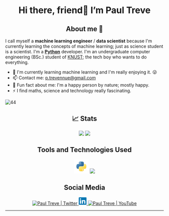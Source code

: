 <h1 align="center"> Hi there, friend👋 I’m Paul Treve</h1>

<h2 align="center"> About me 🙂 </h2>

I call myself a **machine learning engineer** / **data scientist** because I'm currently learning the concepts of machine learning; just as science student is a scientist. I'm a [**Python**](python.org) developer.
I'm an undergraduate computer engineering (BSc.) student of [KNUST](https://knust.edu.gh/); the tech boy who wants to do everything.
- 🌱 I'm currently learning machine learning and I'm really enjoying it. 😜
- 📫 Contact me: p.trevennue@gmail.com
- 👀 Fun fact about me: I'm a happy person by nature; mostly happy. 
- ⚡ I find maths, science and technology really fascinating.

![44](https://user-images.githubusercontent.com/55891238/141702415-39036067-23fb-40d2-9895-57f97053bae1.jpg)

<h2 align="center"> 📈 Stats</h2>
<p align="center">
<img width="47%"
   src="https://github-readme-stats.vercel.app/api?username=trevenue44&show_icons=true&theme=tokyonight" 
/>
  <img width="47%" src="https://github-readme-streak-stats.herokuapp.com/?user=Choudharytara&theme=tokyonight" />

</p>

<h2 align="center"> Tools and Technologies Used </h2>

<p align="center">
  <code><img width="9%" src="https://raw.githubusercontent.com/github/explore/80688e429a7d4ef2fca1e82350fe8e3517d3494d/topics/python/python.png"></code>
  <code><img width="9%" src="https://user-images.githubusercontent.com/55891238/142151589-4a292c7c-d71b-437f-8fa5-204ef9c5b5a4.png"></code>

</p>
<!-- ![sklearn](https://user-images.githubusercontent.com/55891238/142151589-4a292c7c-d71b-437f-8fa5-204ef9c5b5a4.png) -->


<h2 align="center">Social Media</h2>

<p align="center">
<a href="https://twitter.com/trevenue44/">
  <img alt="Paul Treve | Twitter" width="5%" src="https://raw.githubusercontent.com/peterthehan/peterthehan/master/assets/twitter.svg"/>
</a>
<a href="https://www.linkedin.com/in/paul-treve-b5742a193/">
  <img alt="Paul Treve LinkedIn" width="5%" src="https://github.com/devicons/devicon/blob/master/icons/linkedin/linkedin-original.svg" />
</a>
  <a href="https://youtube.com/c/trevenue44">
  <img alt="Paul Treve | YouTube" width="5%" src="https://raw.githubusercontent.com/peterthehan/peterthehan/master/assets/youtube.svg" />
</a>
<br>
</p>

<hr>


<!---

<img width="48%"  height="50%" src="https://github-readme-stats.vercel.app/api/top-langs/?username=trevenue44&layout=compact" />

![Paul Treve's github stats](https://github-readme-stats.vercel.app/api?username=trevenue44)

[LinkedIn](https://gh.linkedin.com/in/paul-treve-b5742a193) | [Twitter](https://www.twitter.com/trevennue) | [Math plus Tech (YouTube)](https://www.youtube.com/channel/UC-dACUufbrNAdhkiEIOVDcg) | [Math plus Tech (Medium)](https://mathplustech.medium.com/) | [Instagram](https://www.instagram.com/trevennue/)




Yes, I'm a computer engineer, a tech enthusiast and a general lover of math, science and technology. I'm a happy person by nature. I find most things facinating and I, most certainly, do not believe that anything is too difficult to do.
- 👀 It's a great feeling when I'm able to understand the 'why' behind things. I love to learn and acquire new skills in any field I find interesting. I’m interested in knowing how and, most importantly, why things happen. And yes, I love to code! 
- 🌱 I’m currently an undergraduate student reading BSc. Computer Engineering. Python! Machine learning is a field I'm starting to explore.

- 💞️ I’m looking to collaborate on ...
- 📫 How to reach me ...
--->
<!---
trevennue/trevennue is a ✨ special ✨ repository because its `README.md` (this file) appears on your GitHub profile.
You can click the Preview link to take a look at your changes.
--->
